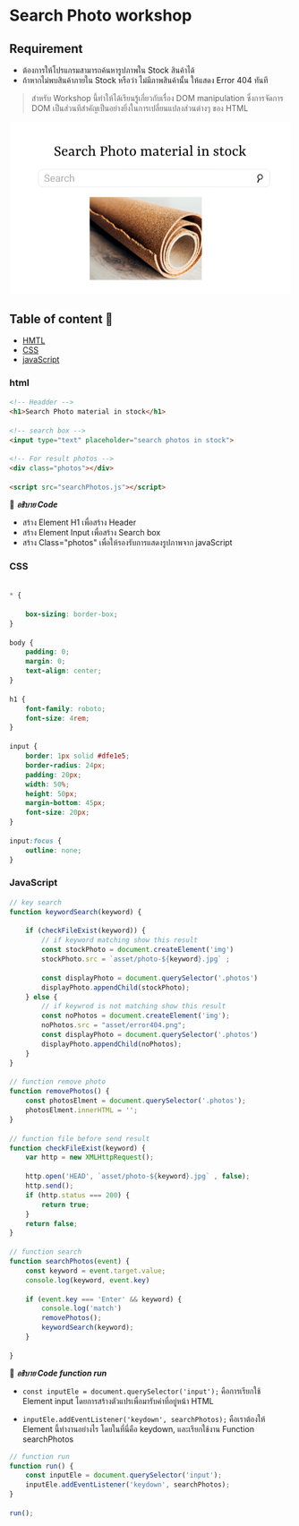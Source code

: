 # Search Photo workshop

## Requirement

* ต้องการให้โปรแกรมสามารถค้นหารูปภาพใน Stock สินค้าได้
* ถ้าหากไม่พบสินค้าภายใน Stock หรือว่า ไม่มีภาพสินค้านั้น ให้แสดง Error 404 ทันที

> สำหรับ Workshop นี้ทำให้ได้เรียนรู้เกี่ยวกับเรื่อง DOM manipulation ซึ่งการจัดการ DOM เป็นส่วนทีสำคัญเป็นอย่างยิ่งในการเปลี่ยนแปลงส่วนต่างๆ ของ HTML

![Picture](asset/project.png)

## Table of content 📖

* [HMTL](#html)
* [CSS](#css)
* [javaScript](#javaScript)

### html

``` html
<!-- Headder -->
<h1>Search Photo material in stock</h1>

<!-- search box -->
<input type="text" placeholder="search photos in stock">

<!-- For result photos -->
<div class="photos"></div>

<script src="searchPhotos.js"></script>
```

📝 ***อธิบาย Code***

* สร้าง Element H1 เพื่อสร้าง Header
* สร้าง Element Input เพื่อสร้าง Search box
* สร้าง Class="photos" เพื่อให้รองรับการแสดงรูปภาพจาก javaScript

### CSS

``` css

* {

    box-sizing: border-box;
}

body {
    padding: 0;
    margin: 0;
    text-align: center;
}

h1 {
    font-family: roboto;
    font-size: 4rem;
}

input {
    border: 1px solid #dfe1e5;
    border-radius: 24px;
    padding: 20px;
    width: 50%;
    height: 50px;
    margin-bottom: 45px;
    font-size: 20px;
}

input:focus {
    outline: none;
}
```

### JavaScript

``` js
// key search
function keywordSearch(keyword) {

    if (checkFileExist(keyword)) {
        // if keyword matching show this result
        const stockPhoto = document.createElement('img')
        stockPhoto.src = `asset/photo-${keyword}.jpg` ;

        const displayPhoto = document.querySelector('.photos')
        displayPhoto.appendChild(stockPhoto);
    } else {
        // if keywrod is not matching show this result
        const noPhotos = document.createElement('img');
        noPhotos.src = "asset/error404.png";
        const displayPhoto = document.querySelector('.photos')
        displayPhoto.appendChild(noPhotos);
    }
}

// function remove photo
function removePhotos() {
    const photosElment = document.querySelector('.photos');
    photosElment.innerHTML = '';
}

// function file before send result
function checkFileExist(keyword) {
    var http = new XMLHttpRequest();

    http.open('HEAD', `asset/photo-${keyword}.jpg` , false);
    http.send();
    if (http.status === 200) {
        return true;
    }
    return false;
}

// function search
function searchPhotos(event) {
    const keyword = event.target.value;
    console.log(keyword, event.key)

    if (event.key === 'Enter' && keyword) {
        console.log('match')
        removePhotos();
        keywordSearch(keyword);
    }

}
```

📝  ***อธิบาย Code function run***

* `const inputEle = document.querySelector('input');` คือการเรียกใช้ Element input โดยการสร้างตัวแปรเพื่อมารับค่าที่อยู่หน้า HTML

* `inputEle.addEventListener('keydown', searchPhotos);` คือเราต้องให้ Element นี้ทำงานอย่างไร โดยในที่นี่คือ keydown, และเรียกใช้งาน Function searchPhotos

``` js
// function run
function run() {
    const inputEle = document.querySelector('input');
    inputEle.addEventListener('keydown', searchPhotos);
}

run();
```
